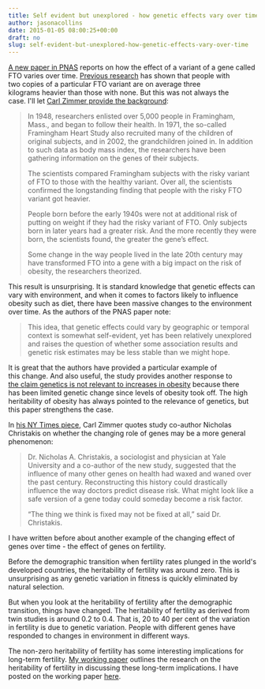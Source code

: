 ```yaml
---
title: Self evident but unexplored - how genetic effects vary over time
author: jasonacollins
date: 2015-01-05 08:00:25+00:00
draft: no
slug: self-evident-but-unexplored-how-genetic-effects-vary-over-time
---
```


[A new paper in PNAS](http://www.pnas.org/content/early/2014/12/25/1411893111.abstract) reports on how the effect of a variant of a gene called FTO varies over time. [Previous research](http://doi.org/10.1126/science.1141634) has shown that people with two copies of a particular FTO variant are on average three kilograms heavier than those with none. But this was not always the case. I'll let [Carl Zimmer provide the background](http://www.nytimes.com/2015/01/01/science/gene-linked-to-obesity-hasnt-always-been-a-problem-study-finds.html):


<blockquote>In 1948, researchers enlisted over 5,000 people in Framingham, Mass., and began to follow their health. In 1971, the so-called Framingham Heart Study also recruited many of the children of original subjects, and in 2002, the grandchildren joined in. In addition to such data as body mass index, the researchers have been gathering information on the genes of their subjects.

The scientists compared Framingham subjects with the risky variant of FTO to those with the healthy variant. Over all, the scientists confirmed the longstanding finding that people with the risky FTO variant got heavier.

People born before the early 1940s were not at additional risk of putting on weight if they had the risky variant of FTO. Only subjects born in later years had a greater risk. And the more recently they were born, the scientists found, the greater the gene’s effect.

Some change in the way people lived in the late 20th century may have transformed FTO into a gene with a big impact on the risk of obesity, the researchers theorized.</blockquote>


This result is unsurprising. It is standard knowledge that genetic effects can vary with environment, and when it comes to factors likely to influence obesity such as diet, there have been massive changes to the environment over time. As the authors of the PNAS paper note:


<blockquote>This idea, that genetic effects could vary by geographic or temporal context is somewhat self-evident, yet has been relatively unexplored and raises the question of whether some association results and genetic risk estimates may be less stable than we might hope.</blockquote>


It is great that the authors have provided a particular example of this change. And also useful, the study provides another response to [the claim genetics is not relevant to increases in obesity](https://jasoncollins.blog/genetics-and-the-increase-in-obesity/) because there has been limited genetic change since levels of obesity took off. The high heritability of obesity has always pointed to the relevance of genetics, but this paper strengthens the case.

In [his NY Times piece](http://www.nytimes.com/2015/01/01/science/gene-linked-to-obesity-hasnt-always-been-a-problem-study-finds.html), Carl Zimmer quotes study co-author Nicholas Christakis on whether the changing role of genes may be a more general phenomenon:


<blockquote>Dr. Nicholas A. Christakis, a sociologist and physician at Yale University and a co-author of the new study, suggested that the influence of many other genes on health had waxed and waned over the past century. Reconstructing this history could drastically influence the way doctors predict disease risk. What might look like a safe version of a gene today could someday become a risk factor.

“The thing we think is fixed may not be fixed at all,” said Dr. Christakis.</blockquote>


I have written before about another example of the changing effect of genes over time - the effect of genes on fertility.

Before the demographic transition when fertility rates plunged in the world's developed countries, the heritability of fertility was around zero. This is unsurprising as any genetic variation in fitness is quickly eliminated by natural selection.

But when you look at the heritability of fertility after the demographic transition, things have changed. The heritability of fertility as derived from twin studies is around 0.2 to 0.4. That is, 20 to 40 per cent of the variation in fertility is due to genetic variation. People with different genes have responded to changes in environment in different ways.

The non-zero heritability of fertility has some interesting implications for long-term fertility. [My working paper](http://ssrn.com/abstract=2208886) outlines the research on the heritability of fertility in discussing these long-term implications. I have posted on the working paper [here](https://jasoncollins.blog/fertility-is-going-to-go-up/).
